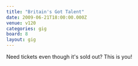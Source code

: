 ```yaml
---
title: "Britain's Got Talent"
date: 2009-06-21T18:00:00.000Z
venue: v120
categories: gig
board: 8
layout: gig
---
```

Need tickets even though it's sold out? This is you!